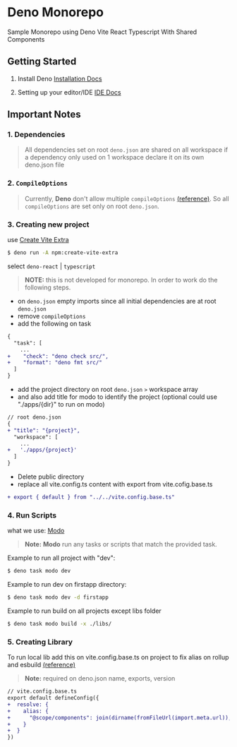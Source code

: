 # Deno Monorepo

Sample Monorepo using Deno Vite React Typescript With Shared Components

## Getting Started

1. Install Deno
   [Installation Docs](https://docs.deno.com/runtime/getting_started/installation)

2. Setting up your editor/IDE
   [IDE Docs](https://docs.deno.com/runtime/getting_started/setup_your_environment/#setting-up-your-editor%2Fide)

## Important Notes

### 1. Dependencies

> All dependencies set on root `deno.json` are shared on all workspace if a
> dependency only used on 1 workspace declare it on its own deno.json file

### 2. `CompileOptions`

> Currently, **Deno** don't allow multiple `compileOptions`
> [(reference)](https://docs.deno.com/runtime/fundamentals/workspaces/#configuring-built-in-deno-tools:~:text=Notes-,compilerOptions,-%E2%9C%85).
> So all `compileOptions` are set only on root `deno.json`.

### 3. Creating new project

use [Create Vite Extra](https://github.com/bluwy/create-vite-extra)

```bash
$ deno run -A npm:create-vite-extra
```

select `deno-react` | `typescript`

> **NOTE:** this is not developed for monorepo. In order to work do the
> following steps.

- on `deno.json` empty imports since all initial dependencies are at root
  `deno.json`
- remove `compileOptions`
- add the following on task

```diff
{
  "task": [
    ...
+    "check": "deno check src/",
+    "format": "deno fmt src/"
  ]
}
```

- add the project directory on root `deno.json` `>` workspace array
- and also add title for modo to identify the project (optional could use
  "./apps/{dir}" to run on modo)

```diff
// root deno.json
{
+ "title": "{project}",
  "workspace": [
    ...
+   './apps/{project}'
  ]
}
```

- Delete public directory
- replace all vite.config.ts content with export from vite.cofig.base.ts

```diff
+ export { default } from "../../vite.config.base.ts"
```

### 4. Run Scripts

what we use: [Modo](https://jsr.io/@quffe/modo)

> **Note:** **Modo** run any tasks or scripts that match the provided task.

Example to run all project with "dev":

```bash
$ deno task modo dev
```

Example to run dev on firstapp directory:

```bash
$ deno task modo dev -d firstapp
```

Example to run build on all projects except libs folder

```bash
$ deno task modo build -x ./libs/
```

### 5. Creating Library

To run local lib add this on vite.config.base.ts on project to fix alias on
rollup and esbuild
[(reference)](https://github.com/denoland/deno-vite-plugin/issues/19#issue-2596281103)

> **Note:** required on deno.json name, exports, version

```diff
// vite.config.base.ts
export default defineConfig({
+  resolve: {
+    alias: {
+      "@scope/components": join(dirname(fromFileUrl(import.meta.url)), "../../libs/components/mod.tsx")
+    }
+  }
})
```
